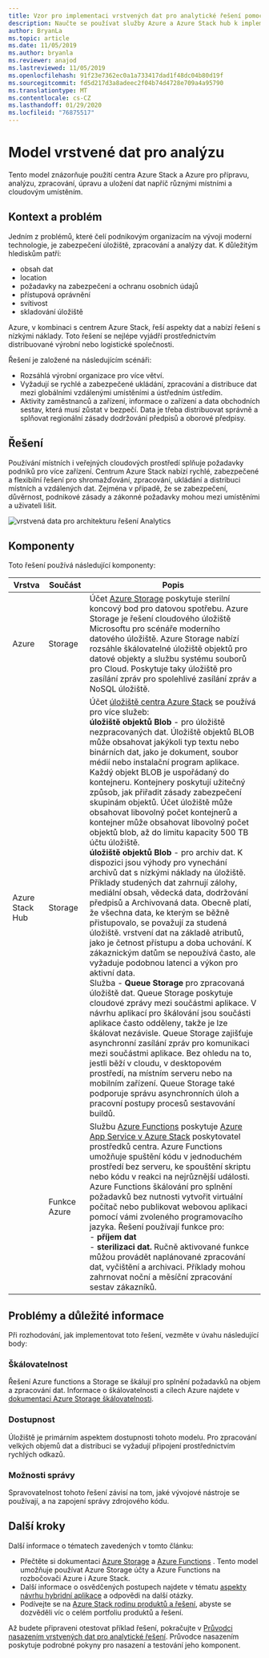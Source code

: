```yaml
---
title: Vzor pro implementaci vrstvených dat pro analytické řešení pomocí Azure a centra Azure Stack.
description: Naučte se používat služby Azure a Azure Stack hub k implementaci řešení vrstvených dat napříč hybridním cloudem.
author: BryanLa
ms.topic: article
ms.date: 11/05/2019
ms.author: bryanla
ms.reviewer: anajod
ms.lastreviewed: 11/05/2019
ms.openlocfilehash: 91f23e7362ec0a1a733417dad1f48dc04b80d19f
ms.sourcegitcommit: fd5d217d3a8adeec2f04b74d4728e709a4a95790
ms.translationtype: MT
ms.contentlocale: cs-CZ
ms.lasthandoff: 01/29/2020
ms.locfileid: "76875517"
---
```

# <a name="tiered-data-for-analytics-pattern"></a>Model vrstvené dat pro analýzu

Tento model znázorňuje použití centra Azure Stack a Azure pro přípravu, analýzu, zpracování, úpravu a uložení dat napříč různými místními a cloudovým umístěním.

## <a name="context-and-problem"></a>Kontext a problém

Jedním z problémů, které čelí podnikovým organizacím na vývoji moderní technologie, je zabezpečení úložiště, zpracování a analýzy dat. K důležitým hlediskům patří:
- obsah dat
- location
- požadavky na zabezpečení a ochranu osobních údajů
- přístupová oprávnění
- svítivost
- skladování úložiště

Azure, v kombinaci s centrem Azure Stack, řeší aspekty dat a nabízí řešení s nízkými náklady. Toto řešení se nejlépe vyjádří prostřednictvím distribuované výrobní nebo logistické společnosti. 

Řešení je založené na následujícím scénáři:
- Rozsáhlá výrobní organizace pro více větví.
- Vyžadují se rychlé a zabezpečené ukládání, zpracování a distribuce dat mezi globálními vzdálenými umístěními a ústředním ústředím. 
- Aktivity zaměstnanců a zařízení, informace o zařízení a data obchodních sestav, která musí zůstat v bezpečí. Data je třeba distribuovat správně a splňovat regionální zásady dodržování předpisů a oborové předpisy.

## <a name="solution"></a>Řešení

Používání místních i veřejných cloudových prostředí splňuje požadavky podniků pro více zařízení. Centrum Azure Stack nabízí rychlé, zabezpečené a flexibilní řešení pro shromažďování, zpracování, ukládání a distribuci místních a vzdálených dat. Zejména v případě, že se zabezpečení, důvěrnost, podnikové zásady a zákonné požadavky mohou mezi umístěními a uživateli lišit. 

![vrstvená data pro architekturu řešení Analytics](media/pattern-tiered-data-analytics/solution-architecture.png)

## <a name="components"></a>Komponenty

Toto řešení používá následující komponenty:

| Vrstva | Součást | Popis |
|----------|-----------|-------------|
| Azure | Storage | Účet [Azure Storage](/azure/storage/) poskytuje sterilní koncový bod pro datovou spotřebu. Azure Storage je řešení cloudového úložiště Microsoftu pro scénáře moderního datového úložiště. Azure Storage nabízí rozsáhle škálovatelné úložiště objektů pro datové objekty a službu systému souborů pro Cloud. Poskytuje taky úložiště pro zasílání zpráv pro spolehlivé zasílání zpráv a NoSQL úložiště. |
| Azure Stack Hub | Storage | Účet [úložiště centra Azure Stack](/azure-stack/user/azure-stack-storage-overview) se používá pro více služeb:<br>**úložiště objektů Blob** - pro úložiště nezpracovaných dat. Úložiště objektů BLOB může obsahovat jakýkoli typ textu nebo binárních dat, jako je dokument, soubor médií nebo instalační program aplikace. Každý objekt BLOB je uspořádaný do kontejneru. Kontejnery poskytují užitečný způsob, jak přiřadit zásady zabezpečení skupinám objektů. Účet úložiště může obsahovat libovolný počet kontejnerů a kontejner může obsahovat libovolný počet objektů blob, až do limitu kapacity 500 TB účtu úložiště.<br>**úložiště objektů Blob** - pro archiv dat. K dispozici jsou výhody pro vynechání archivů dat s nízkými náklady na úložiště. Příklady studených dat zahrnují zálohy, mediální obsah, vědecká data, dodržování předpisů a Archivovaná data. Obecně platí, že všechna data, ke kterým se běžně přistupovalo, se považují za studená úložiště. vrstvení dat na základě atributů, jako je četnost přístupu a doba uchování. K zákaznickým datům se nepoužívá často, ale vyžaduje podobnou latenci a výkon pro aktivní data.<br>Služba - **Queue Storage** pro zpracovaná úložiště dat. Queue Storage poskytuje cloudové zprávy mezi součástmi aplikace. V návrhu aplikací pro škálování jsou součásti aplikace často odděleny, takže je lze škálovat nezávisle. Queue Storage zajišťuje asynchronní zasílání zpráv pro komunikaci mezi součástmi aplikace.  Bez ohledu na to, jestli běží v cloudu, v desktopovém prostředí, na místním serveru nebo na mobilním zařízení. Queue Storage také podporuje správu asynchronních úloh a pracovní postupy procesů sestavování buildů. |
| | Funkce Azure | Službu [Azure Functions](/azure/azure-functions/) poskytuje [Azure App Service v Azure Stack](/azure-stack/operator/azure-stack-app-service-overview) poskytovatel prostředků centra. Azure Functions umožňuje spuštění kódu v jednoduchém prostředí bez serveru, ke spouštění skriptu nebo kódu v reakci na nejrůznější události. Azure Functions škálování pro splnění požadavků bez nutnosti vytvořit virtuální počítač nebo publikovat webovou aplikaci pomocí vámi zvoleného programovacího jazyka. Řešení používají funkce pro:<br>- **příjem dat**<br>- **sterilizaci dat.** Ručně aktivované funkce můžou provádět naplánované zpracování dat, vyčištění a archivaci. Příklady mohou zahrnovat noční a měsíční zpracování sestav zákazníků.|

## <a name="issues-and-considerations"></a>Problémy a důležité informace

Při rozhodování, jak implementovat toto řešení, vezměte v úvahu následující body:

### <a name="scalability"></a>Škálovatelnost 

Řešení Azure functions a Storage se škálují pro splnění požadavků na objem a zpracování dat. Informace o škálovatelnosti a cílech Azure najdete v [dokumentaci Azure Storage škálovatelnosti](/azure/storage/common/storage-scalability-targets). 

### <a name="availability"></a>Dostupnost

Úložiště je primárním aspektem dostupnosti tohoto modelu. Pro zpracování velkých objemů dat a distribuci se vyžadují připojení prostřednictvím rychlých odkazů. 

### <a name="manageability"></a>Možnosti správy

Spravovatelnost tohoto řešení závisí na tom, jaké vývojové nástroje se používají, a na zapojení správy zdrojového kódu. 

## <a name="next-steps"></a>Další kroky

Další informace o tématech zavedených v tomto článku:
- Přečtěte si dokumentaci [Azure Storage](/azure/storage/) a [Azure Functions](/azure/azure-functions/) . Tento model umožňuje používat Azure Storage účty a Azure Functions na rozbočovači Azure i Azure Stack.
- Další informace o osvědčených postupech najdete v tématu [aspekty návrhu hybridní aplikace](overview-app-design-considerations.md) a odpovědi na další otázky.
- Podívejte se na [Azure Stack rodinu produktů a řešení](/azure-stack), abyste se dozvěděli víc o celém portfoliu produktů a řešení.

Až budete připraveni otestovat příklad řešení, pokračujte v [Průvodci nasazením vrstvených dat pro analytické řešení](https://aka.ms/tiereddatadeploy). Průvodce nasazením poskytuje podrobné pokyny pro nasazení a testování jeho komponent.